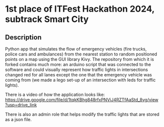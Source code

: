 # 1st place of ITFest Hackathon 2024, subtrack Smart City

## Description
Python app that simulates the flow of emergency vehicles (fire trucks, police cars and ambulances) from the nearest station to random positioned points on a map using the GUI library Kivy. The repository from which it is forked contains much more: an arduino script that was connected to the software and could visually represent how traffic lights in intersections changed red for all lanes except the one that the emergency vehicle was coming from (we made a lego set-up of an intersection with leds for traffic lights).

There is a video of how the application looks like: https://drive.google.com/file/d/1tqkKBhg848rfxPNViJ4RZTfAaStd_8vg/view?usp=drive_link

There is also an admin role that helps modify the traffic lights that are stored as a json file.


